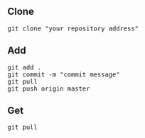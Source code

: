 ## Clone
<pre>
git clone "your repository address"
</pre>

## Add
<pre>
git add .
git commit -m "commit message"
git pull
git push origin master
</pre>

## Get
<pre>
git pull
</pre>

